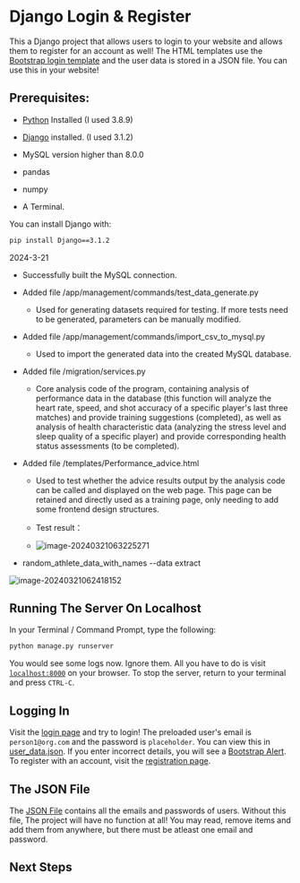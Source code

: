 # Django Login & Register
This a Django project that allows users to login to your website and allows them to register for an account as well! The HTML templates use the [Bootstrap login template](https://getbootstrap.com/docs/4.0/examples/sign-in/) and the user data is stored in a JSON file. You can use this in your website!

## Prerequisites:
* [Python](https://www.python.org/) Installed (I used 3.8.9)
* [Django](https://www.djangoproject.com/) installed. (I used 3.1.2)
* MySQL version higher than 8.0.0
* pandas
* numpy

* A Terminal.

You can install Django with:
```bash
pip install Django==3.1.2
```

2024-3-21

- Successfully built the MySQL connection.

- Added file /app/management/commands/test_data_generate.py

  - Used for generating datasets required for testing. If more tests need to be generated, parameters can be manually modified.

- Added file /app/management/commands/import_csv_to_mysql.py

  - Used to import the generated data into the created MySQL database.

- Added file /migration/services.py

  - Core analysis code of the program, containing analysis of performance data in the database (this function will analyze the heart rate, speed, and shot accuracy of a specific player's last three matches) and provide training suggestions (completed), as well as analysis of health characteristic data (analyzing the stress level and sleep quality of a specific player) and provide corresponding health status assessments (to be completed).

- Added file /templates/Performance_advice.html

  - Used to test whether the advice results output by the analysis code can be called and displayed on the web page. This page can be retained and directly used as a training page, only needing to add some frontend design structures.
  - Test  result：

  - ![image-20240321063225271](C:\Users\14391\AppData\Roaming\Typora\typora-user-images\image-20240321063225271.png)

- random_athlete_data_with_names --data extract

![image-20240321062418152](C:\Users\14391\AppData\Roaming\Typora\typora-user-images\image-20240321062418152.png)

## Running The Server On Localhost

In your Terminal / Command Prompt, type the following:

```bash
python manage.py runserver
```
You would see some logs now. Ignore them. All you have to do is visit [`localhost:8000`](http://localhost:8000) on your browser. To stop the server, return to your terminal and press `CTRL-C`.

## Logging In

Visit the [login page](http://localhost:8000/login/) and try to login! The preloaded user's email is `person1@org.com` and the password is `placeholder`. You can view this in [user_data.json](https://github.com/vismodo/django-login-and-register/blob/master/user_data.json). If you enter incorrect details, you will see a [Bootstrap Alert](https://getbootstrap.com/docs/4.0/components/alerts/). To register with an account, visit the [registration page](http://localhost:8000/register).



## The JSON File

The [JSON File](https://github.com/vismodo/django-login-and-register/blob/master/user_data.json) contains all the emails and passwords of users. Without this file, The project will have no function at all! You may read, remove items and add them from anywhere, but there must be atleast one email and password.

## Next Steps



